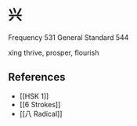 # 兴
Frequency 531
General Standard 544

xìng
thrive, prosper, flourish

## References
- [[HSK 1]]
- [[6 Strokes]]
- [[八 Radical]]